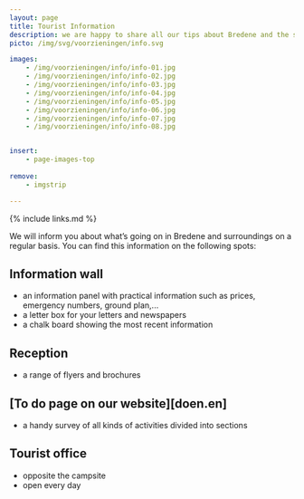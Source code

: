 ```yaml
---
layout: page
title: Tourist Information
description: we are happy to share all our tips about Bredene and the surrounding area
picto: /img/svg/voorzieningen/info.svg

images:
    - /img/voorzieningen/info/info-01.jpg
    - /img/voorzieningen/info/info-02.jpg
    - /img/voorzieningen/info/info-03.jpg
    - /img/voorzieningen/info/info-04.jpg
    - /img/voorzieningen/info/info-05.jpg
    - /img/voorzieningen/info/info-06.jpg
    - /img/voorzieningen/info/info-07.jpg
    - /img/voorzieningen/info/info-08.jpg


insert:
    - page-images-top
    
remove:
    - imgstrip

---
```


{% include links.md %}

We will inform you about what’s going on in Bredene and surroundings on a regular basis. You can find this information on the following spots:

## Information wall

- an information panel with practical information such as prices, emergency numbers, ground plan,...
- a letter box for your letters and newspapers
- a chalk board showing the most recent information

## Reception 

- a range of flyers and brochures

## [To do page on our website][doen.en] 

- a handy survey of all kinds of activities divided into sections

## Tourist office

- opposite the campsite
- open every day
